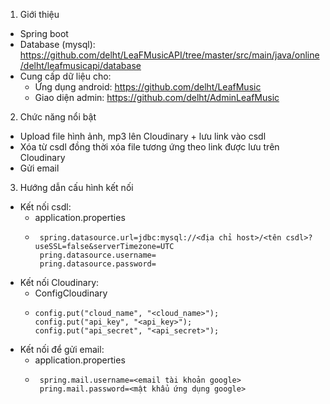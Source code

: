 1. Giới thiệu
  - Spring boot
  - Database (mysql): https://github.com/delht/LeaFMusicAPI/tree/master/src/main/java/online/delht/leafmusicapi/database
  - Cung cấp dữ liệu cho:
    - Ứng dụng android: https://github.com/delht/LeafMusic
    - Giao diện admin: https://github.com/delht/AdminLeafMusic

2.  Chức năng nổi bật
  - Upload file hình ảnh, mp3 lên Cloudinary + lưu link vào csdl
  - Xóa từ csdl đồng thời xóa file tương ứng theo link được lưu trên Cloudinary
  - Gửi email

3. Hướng dẫn cấu hình kết nối
  - Kết nối csdl:
      -  application.properties
      -      spring.datasource.url=jdbc:mysql://<địa chỉ host>/<tên csdl>?useSSL=false&serverTimezone=UTC
             pring.datasource.username=
             pring.datasource.password=
 -  Kết nối Cloudinary:
      -  ConfigCloudinary
      -     config.put("cloud_name", "<cloud_name>");
            config.put("api_key", "<api_key>");
            config.put("api_secret", "<api_secret>");
  -  Kết nối để gửi email:
      -  application.properties
      -      spring.mail.username=<email tài khoản google>
             pring.mail.password=<mật khẩu ứng dụng google>
